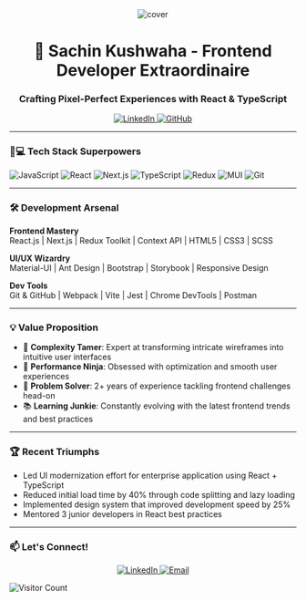 <div align="center">
  <img src="https://media.licdn.com/dms/image/D4D16AQHXhpiKwo-BkA/profile-displaybackgroundimage-shrink_350_1400/0/1693895388451?e=1710979200&v=beta&t=sDq_4-ZDkLGZQXpsde5cewPi4XVsxHTT2WPtiN5xb_o" alt="cover" />
</div>

<h1 align="center">🚀 Sachin Kushwaha - Frontend Developer Extraordinaire</h1>
<h3 align="center">Crafting Pixel-Perfect Experiences with React & TypeScript</h3>

<p align="center">
  <a href="https://linkedin.com/in/kushsachin" target="_blank">
    <img src="https://img.shields.io/badge/LinkedIn-0077B5?style=for-the-badge&logo=linkedin&logoColor=white" alt="LinkedIn" />
  </a>
  <a href="https://github.com/yourusername" target="_blank">
    <img src="https://img.shields.io/badge/GitHub-100000?style=for-the-badge&logo=github&logoColor=white" alt="GitHub" />
  </a>
</p>

---

### 👨💻 Tech Stack Superpowers

![JavaScript](https://img.shields.io/badge/JavaScript-F7DF1E?style=for-the-badge&logo=javascript&logoColor=black)
![React](https://img.shields.io/badge/React-20232A?style=for-the-badge&logo=react&logoColor=61DAFB)
![Next.js](https://img.shields.io/badge/Next.js-000000?style=for-the-badge&logo=nextdotjs&logoColor=white)
![TypeScript](https://img.shields.io/badge/TypeScript-007ACC?style=for-the-badge&logo=typescript&logoColor=white)
![Redux](https://img.shields.io/badge/Redux-764ABC?style=for-the-badge&logo=redux&logoColor=white)
![MUI](https://img.shields.io/badge/Material--UI-0081CB?style=for-the-badge&logo=mui&logoColor=white)
![Git](https://img.shields.io/badge/Git-F05032?style=for-the-badge&logo=git&logoColor=white)

---

### 🛠️ Development Arsenal

**Frontend Mastery**  
React.js | Next.js | Redux Toolkit | Context API | HTML5 | CSS3 | SCSS

**UI/UX Wizardry**  
Material-UI | Ant Design | Bootstrap | Storybook | Responsive Design

**Dev Tools**  
Git & GitHub | Webpack | Vite | Jest | Chrome DevTools | Postman

---

### 💡 Value Proposition

- 🧩 **Complexity Tamer**: Expert at transforming intricate wireframes into intuitive user interfaces
- 🚀 **Performance Ninja**: Obsessed with optimization and smooth user experiences
- 🎯 **Problem Solver**: 2+ years of experience tackling frontend challenges head-on
- 📚 **Learning Junkie**: Constantly evolving with the latest frontend trends and best practices

---

### 🏆 Recent Triumphs

- Led UI modernization effort for enterprise application using React + TypeScript
- Reduced initial load time by 40% through code splitting and lazy loading
- Implemented design system that improved development speed by 25%
- Mentored 3 junior developers in React best practices

---

### 📫 Let's Connect!

<p align="center">
  <a href="https://linkedin.com/in/kushsachin" target="_blank">
    <img src="https://img.shields.io/badge/LinkedIn-0077B5?style=for-the-badge&logo=linkedin&logoColor=white" alt="LinkedIn" />
  </a>
  <a href="mailto:your.email@example.com">
    <img src="https://img.shields.io/badge/Gmail-D14836?style=for-the-badge&logo=gmail&logoColor=white" alt="Email" />
  </a>
</p>

![Visitor Count](https://komarev.com/ghpvc/?username=yourusername&color=blueviolet&style=flat-square)

